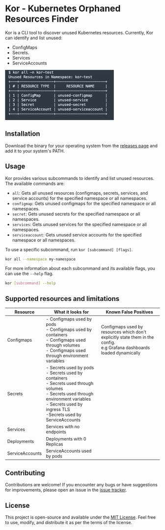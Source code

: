 # Kor - Kubernetes Orphaned Resources Finder

Kor is a CLI tool to discover unused Kubernetes resources. Currently, Kor can identify and list unused:
- ConfigMaps  
- Secrets.
- Services
- ServiceAccounts

![Kor Screenshot](/images/screenshot.png)

## Installation

Download the binary for your operating system from the [releases page](https://github.com/yonahd/kor/releases) and add it to your system's PATH.

## Usage

Kor provides various subcommands to identify and list unused resources. The available commands are:

- `all`: Gets all unused resources (configmaps, secrets, services, and service accounts) for the specified namespace or all namespaces.
- `configmap`: Gets unused configmaps for the specified namespace or all namespaces.
- `secret`: Gets unused secrets for the specified namespace or all namespaces.
- `services`: Gets unused services for the specified namespace or all namespaces.
- `serviceaccount`: Gets unused service accounts for the specified namespace or all namespaces.

To use a specific subcommand, run `kor [subcommand] [flags]`.

```sh
kor all --namespace my-namespace
```

For more information about each subcommand and its available flags, you can use the `--help` flag.

```sh
kor [subcommand] --help
```

## Supported resources and limitations

| Resource        | What it looks for                                                                                                                                                                                                    | Known False Positives                                                                                                        |
|-----------------|----------------------------------------------------------------------------------------------------------------------------------------------------------------------------------------------------------------------|------------------------------------------------------------------------------------------------------------------------------|
| Configmaps      | - Configmaps used by pods<br/>- Configmaps used by containers <br/>- Configmaps used through volumes <br/>- Configmaps used through environment variables                                                            | Configmaps used by resources which don't explicitly state them in the config.<br/> e.g Grafana dashboards loaded dynamically |
| Secrets         | - Secrets used by pods<br/>- Secrets used by containers <br/>- Secrets used through volumes <br/>- Secrets used through environment variables<br/>- Secrets used by ingress TLS<br/>-Secrets used by ServiceAccounts |                                                                                                                              |
| Services        | Services with no endpoints                                                                                                                                                                                           |                                                                                                                              |
| Deployments     | Deployments with 0 Replicas                                                                                                                                                                                          |                                                                                                                              |
| ServiceAccounts | ServiceAccounts used by pods                                                                                                                                                                                         |                                                                                                                              |

## Contributing

Contributions are welcome! If you encounter any bugs or have suggestions for improvements, please open an issue in the [issue tracker](https://github.com/yonahd/kor/issues).

## License

This project is open-source and available under the [MIT License](LICENSE). Feel free to use, modify, and distribute it as per the terms of the license.

